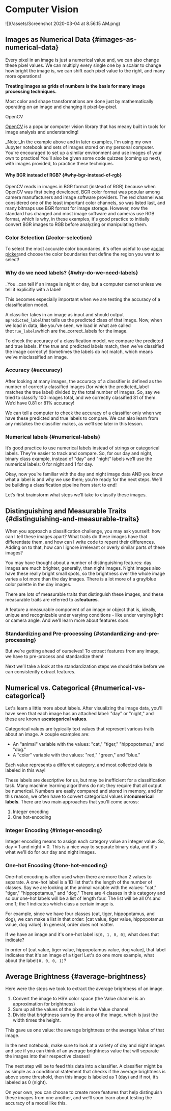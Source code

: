 # Computer Vision

![](/assets/Screenshot 2020-03-04 at 8.56.15 AM.png)

## Images as Numerical Data {#images-as-numerical-data}

Every pixel in an image is just a numerical value and, we can also change these pixel values. We can multiply every single one by a scalar to change how bright the image is, we can shift each pixel value to the right, and many more operations!

**Treating images as grids of numbers is the basis for many image processing techniques.**

Most color and shape transformations are done just by mathematically operating on an image and changing it pixel-by-pixel.

OpenCV

[OpenCV](http://opencv.org/) is a popular computer vision library that has meany built in tools for image analysis and understanding!

\_Note:\_In the example above and in later examples, I'm using my own Jupyter notebook and sets of images stored on my personal computer. You're encouraged to set up a similar environment and use images of your own to practice! You'll also be given some code quizzes \(coming up next\), with images provided, to practice these techniques.

#### Why BGR instead of RGB? {#why-bgr-instead-of-rgb}

OpenCV reads in images in BGR format \(instead of RGB\) because when OpenCV was first being developed, BGR color format was popular among camera manufacturers and image software providers. The red channel was considered one of the least important color channels, so was listed last, and many bitmaps use BGR format for image storage. However, now the standard has changed and most image software and cameras use RGB format, which is why, in these examples, it's good practice to initially convert BGR images to RGB before analyzing or manipulating them.

### Color Selection {#color-selection}

To select the most accurate color boundaries, it's often useful to use a[color picker](https://www.w3schools.com/colors/colors_picker.asp)and choose the color boundaries that define the region you want to select!

### Why do we need labels? {#why-do-we-need-labels}

\_You \_can tell if an image is night or day, but a computer cannot unless we tell it explicitly with a label!

This becomes especially important when we are testing the accuracy of a classification model.

A classifier takes in an image as input and should output a`predicted_label`that tells us the predicted class of that image. Now, when we load in data, like you’ve seen, we load in what are called the`true_labels`which are the\_correct\_labels for the image.

To check the accuracy of a classification model, we compare the predicted and true labels. If the true and predicted labels match, then we’ve classified the image correctly! Sometimes the labels do not match, which means we’ve misclassified an image.

### Accuracy {#accuracy}

After looking at many images, the accuracy of a classifier is defined as the number of correctly classified images \(for which the predicted\_label matches the true label\) divided by the total number of images. So, say we tried to classify 100 images total, and we correctly classified 81 of them. We’d have 0.81 or 81% accuracy!

We can tell a computer to check the accuracy of a classifier only when we have these predicted and true labels to compare. We can also learn from any mistakes the classifier makes, as we’ll see later in this lesson.

### Numerical labels {#numerical-labels}

It’s good practice to use numerical labels instead of strings or categorical labels. They're easier to track and compare. So, for our day and night, binary class example, instead of "day" and "night" labels we’ll use the numerical labels: 0 for night and 1 for day.

Okay, now you’re familiar with the day and night image data AND you know what a label is and why we use them; you’re ready for the next steps. We’ll be building a classification pipeline from start to end!

Let’s first brainstorm what steps we’ll take to classify these images.

## Distinguishing and Measurable Traits {#distinguishing-and-measurable-traits}

When you approach a classification challenge, you may ask yourself: how can I tell these images apart? What traits do these images have that differentiate them, and how can I write code to repent their differences. Adding on to that, how can I ignore irrelevant or overly similar parts of these images?

You may have thought about a number of distinguishing features: day images are much brighter, generally, than night images. Night images also have these really bright small spots, so the brightness over the whole image varies a lot more than the day images. There is a lot more of a gray/blue color palette in the day images.

There are lots of measurable traits that distinguish these images, and these measurable traits are referred to as**features**.

A feature a measurable component of an image or object that is, ideally, unique and recognizable under varying conditions - like under varying light or camera angle. And we’ll learn more about features soon.

### Standardizing and Pre-processing {#standardizing-and-pre-processing}

But we’re getting ahead of ourselves! To extract features from any image, we have to pre-process and standardize them!

Next we’ll take a look at the standardization steps we should take before we can consistently extract features.

## Numerical vs. Categorical {#numerical-vs-categorical}

Let's learn a little more about labels. After visualizing the image data, you'll have seen that each image has an attached label: "day" or "night," and these are known as**categorical values**.

Categorical values are typically text values that represent various traits about an image. A couple examples are:

* An "animal" variable with the values: "cat," "tiger," "hippopotamus," and "dog."
* A "color" variable with the values: "red," "green," and "blue."

Each value represents a different category, and most collected data is labeled in this way!

These labels are descriptive for us, but may be inefficient for a classification task. Many machine learning algorithms do not; they require that all output be numerical. Numbers are easily compared and stored in memory, and for this reason, we often have to convert categorical values into**numerical labels**. There are two main approaches that you'll come across:

1. Integer encoding
2. One hot-encoding

### Integer Encoding {#integer-encoding}

Integer encoding means to assign each category value an integer value. So, day = 1 and night = 0. This is a nice way to separate binary data, and it's what we'll do for our day and night images.

### One-hot Encoding {#one-hot-encoding}

One-hot encoding is often used when there are more than 2 values to separate. A one-hot label is a 1D list that's the length of the number of classes. Say we are looking at the animal variable with the values: "cat," "tiger," "hippopotamus," and "dog." There are 4 classes in this category and so our one-hot labels will be a list of length four. The list will be all 0's and one 1; the 1 indicates which class a certain image is.

For example, since we have four classes \(cat, tiger, hippopotamus, and dog\), we can make a list in that order: \[cat value, tiger value, hippopotamus value, dog value\]. In general, order does not matter.

If we have an image and it's one-hot label is`[0, 1, 0, 0]`, what does that indicate?

In order of \[cat value, tiger value, hippopotamus value, dog value\], that label indicates that it's an image of a tiger! Let's do one more example, what about the label`[0, 0, 0, 1]`?

## Average Brightness {#average-brightness}

Here were the steps we took to extract the average brightness of an image.

1. Convert the image to HSV color space \(the Value channel is an approximation for brightness\)
2. Sum up all the values of the pixels in the Value channel
3. Divide that brightness sum by the area of the image, which is just the width times the height.

This gave us one value: the average brightness or the average Value of that image.

In the next notebook, make sure to look at a variety of day and night images and see if you can think of an average brightness value that will separate the images into their respective classes!

The next step will be to feed this data into a classifier. A classifier might be as simple as a conditional statement that checks if the average brightness is above some threshold, then this image is labeled as 1 \(day\) and if not, it’s labeled as 0 \(night\).

On your own, you can choose to create more features that help distinguish these images from one another, and we’ll soon learn about testing the accuracy of a model like this.

  


